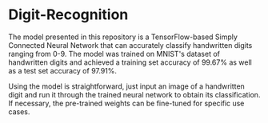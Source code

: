 # Digit-Recognition
The model presented in this repository is a TensorFlow-based Simply Connected Neural Network that can accurately classify handwritten digits ranging from 0-9. The model was trained on MNIST's dataset of handwritten digits and achieved a training set accuracy of 99.67% as well as a test set accuracy of 97.91%.


Using the model is straightforward, just input an image of a handwritten digit and run it through the trained neural network to obtain its classification. If necessary, the pre-trained weights can be fine-tuned for specific use cases.



